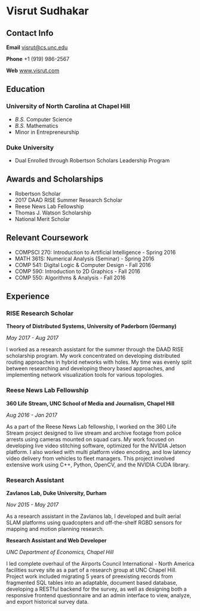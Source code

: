 # Visrut Sudhakar

## Contact Info

**Email** visrut@cs.unc.edu

**Phone**   +1 (919) 986-2567

**Web**     www.visrut.com

## Education

### University of North Carolina at Chapel Hill

* *B.S.* Computer Science
* *B.S.* Mathematics
* Minor in Entrepreneurship

### Duke University

* Dual Enrolled through Robertson Scholars Leadership Program

## Awards and Scholarships

* Robertson Scholar
* 2017 DAAD RISE Summer Research Scholar
* Reese News Lab Fellowship
* Thomas J. Watson Scholarship
* National Merit Scholar

## Relevant Coursework

* COMPSCI 270: Introduction to Artificial Intelligence - Spring 2016
* MATH 361S: Numerical Analysis (Seminar) - Spring 2016
* COMP 541: Digital Logic & Computer Design - Fall 2016
* COMP 590: Introduction to 2D Graphics - Fall 2016
* COMP 550: Algorithms & Analysis - Fall 2016


## Experience

### RISE Research Scholar

**Theory of Distributed Systems, University of Paderborn (Germany)**

*May 2017 - Aug 2017*

I worked as a research assistant for the summer through the DAAD RISE scholarship program. My work concentrated on developing distributed routing approaches in hybrid networks with holes. My time was evenly split between researching and developing theory based approaches, and implementing network visualization tools for various topologies.

### Reese News Lab Fellowship

**360 Life Stream, UNC School of Media and Journalism, Chapel Hill**

*Aug 2016 - Jan 2017*

As a part of the Reese News Lab fellowship, I worked on the 360 Life Stream project designed to live stream and archive footage from police arrests using cameras mounted on squad cars. My work focused on developing live video stitching software, optimized for the NVIDIA Jetson platform. I also worked with multi platform video encoding, and low latency video delivery from vehicles to fleet managers. This project involved extensive work using C++, Python, OpenCV, and the NVIDIA CUDA library.

### Research Assistant

**Zavlanos Lab, Duke University, Durham**

*Nov 2015 - May 2017*

As a research assistant in the Zavlanos lab, I developed and built aerial SLAM platforms using quadcopters and off-the-shelf RGBD sensors for mapping and motion planning research.

**Research Assistant and Web Developer**

*UNC Department of Economics, Chapel Hill*

I led complete overhaul of the Airports Council International - North America facilities survey site as a part of a research group at UNC Chapel Hill. Project work included migrating 5 years of preexisting records from fragmented SQL tables into an adaptable, document based database, developing a RESTful backend for the survey, as well as designing both a responsive frontend questionnaire and an admin interface to view, analyze, and export historical survey data.
